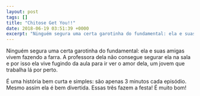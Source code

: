 ```yaml
---
layout: post
tags: []
title: "Chitose Get You!!"
date: 2018-06-19 03:51:39 +0000
excerpt: "Ninguém segura uma certa garotinha do fundamental: ela e suas amigas vivem fazendo a farra. A professora dela não consegue segurar ela na..."
---
```


Ninguém segura uma certa garotinha do fundamental: ela e suas amigas vivem fazendo a farra. A professora dela não consegue segurar ela na sala e por isso ela vive fugindo da aula para ir ver o amor dela, um jovem que trabalha lá por perto.

É uma história bem curta e simples: são apenas 3 minutos cada episódio. Mesmo assim ela é bem divertida. Essas três fazem a festa! É muito bom!


